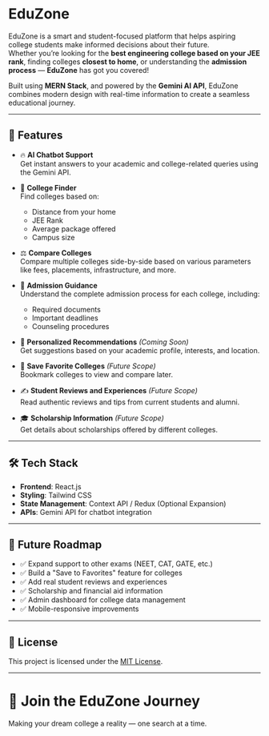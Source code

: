 # EduZone

EduZone is a smart and student-focused platform that helps aspiring college students make informed decisions about their future.  
Whether you’re looking for the **best engineering college based on your JEE rank**, finding colleges **closest to home**, or understanding the **admission process** — **EduZone** has got you covered!

Built using **MERN Stack**, and powered by the **Gemini AI API**, EduZone combines modern design with real-time information to create a seamless educational journey.

---

## 🚀 Features

- 🔥 **AI Chatbot Support**  
  Get instant answers to your academic and college-related queries using the Gemini API.

- 🎯 **College Finder**  
  Find colleges based on:
  - Distance from your home
  - JEE Rank
  - Average package offered
  - Campus size

- ⚖️ **Compare Colleges**  
  Compare multiple colleges side-by-side based on various parameters like fees, placements, infrastructure, and more.

- 📜 **Admission Guidance**  
  Understand the complete admission process for each college, including:
  - Required documents
  - Important deadlines
  - Counseling procedures

- 📍 **Personalized Recommendations** *(Coming Soon)*  
  Get suggestions based on your academic profile, interests, and location.

- 💾 **Save Favorite Colleges** *(Future Scope)*  
  Bookmark colleges to view and compare later.

- ✍️ **Student Reviews and Experiences** *(Future Scope)*  
  Read authentic reviews and tips from current students and alumni.

- 🎓 **Scholarship Information** *(Future Scope)*  
  Get details about scholarships offered by different colleges.

---

## 🛠 Tech Stack

- **Frontend**: React.js
- **Styling**: Tailwind CSS
- **State Management**: Context API / Redux (Optional Expansion)
- **APIs**: Gemini API for chatbot integration
---

## 🎯 Future Roadmap

- ✅ Expand support to other exams (NEET, CAT, GATE, etc.)
- ✅ Build a "Save to Favorites" feature for colleges
- ✅ Add real student reviews and experiences
- ✅ Scholarship and financial aid information
- ✅ Admin dashboard for college data management
- ✅ Mobile-responsive improvements

---

## 📃 License

This project is licensed under the [MIT License](LICENSE).

---

# 🌟 Join the EduZone Journey
Making your dream college a reality — one search at a time.
